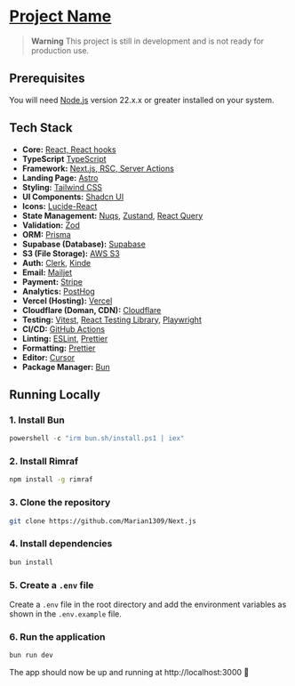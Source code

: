 # [Project Name](http://localhost:3000)

> **Warning** This project is still in development and is not ready for production use.

## Prerequisites

You will need [Node.js](https://nodejs.org) version 22.x.x or greater installed on your
system.

## Tech Stack

- **Core:** [React, React hooks](https://react.dev)
- **TypeScript** [TypeScript](https://www.typescriptlang.org)
- **Framework:** [Next.js, RSC, Server Actions](https://nextjs.org)
- **Landing Page:** [Astro](https://astro.build)
- **Styling:** [Tailwind CSS](https://tailwindcss.com)
- **UI Components:** [Shadcn UI](https://ui.shadcn.com)
- **Icons:** [Lucide-React](https://lucide.dev)
- **State Management:** [Nuqs](https://nuqs.47ng.com),
  [Zustand](https://zustand-demo.pmnd.rs),
  [React Query](https://tanstack.com/query/latest)
- **Validation:** [Zod](https://zod.dev)
- **ORM:** [Prisma](https://www.prisma.io)
- **Supabase (Database):** [Supabase](https://supabase.com)
- **S3 (File Storage):** [AWS S3](https://aws.amazon.com/s3)
- **Auth:** [Clerk](https://clerk.com), [Kinde](https://kinde.com)
- **Email:** [Mailjet](https://mailjet.com)
- **Payment:** [Stripe](https://stripe.com)
- **Analytics:** [PostHog](https://posthog.com)
- **Vercel (Hosting):** [Vercel](https://vercel.com)
- **Cloudflare (Doman, CDN):** [Cloudflare](https://cloudflare.com)
- **Testing:** [Vitest](https://vitest.dev),
  [React Testing Library](https://testing-library.com),
  [Playwright](https://playwright.dev)
- **CI/CD:** [GitHub Actions](https://github.com/features/actions)
- **Linting:** [ESLint](https://eslint.org), [Prettier](https://prettier.io)
- **Formatting:** [Prettier](https://prettier.io)
- **Editor:** [Cursor](https://cursor.com)
- **Package Manager:** [Bun](https://bun.sh)

## Running Locally

### 1. Install Bun

```powershell
powershell -c "irm bun.sh/install.ps1 | iex"
```

### 2. Install Rimraf

```bash
npm install -g rimraf
```

### 3. Clone the repository

```bash
git clone https://github.com/Marian1309/Next.js
```

### 4. Install dependencies

```bash
bun install
```

### 5. Create a `.env` file

Create a `.env` file in the root directory and add the environment variables as shown in
the `.env.example` file.

### 6. Run the application

```bash
bun run dev
```

The app should now be up and running at http://localhost:3000 🚀
